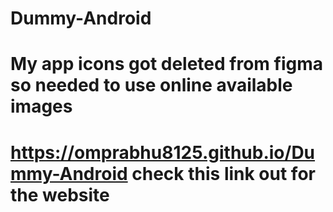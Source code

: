 # Dummy-Android
# My app icons got deleted from figma so needed to use online available images
# https://omprabhu8125.github.io/Dummy-Android check this link out for the website
